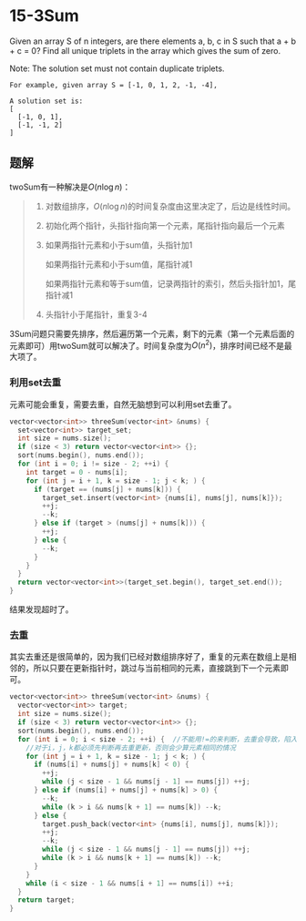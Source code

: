 # 15-3Sum

Given an array S of n integers, are there elements a, b, c in S such that a + b + c = 0? Find all unique triplets in the array which gives the sum of zero.

Note: The solution set must not contain duplicate triplets.

```
For example, given array S = [-1, 0, 1, 2, -1, -4],

A solution set is:
[
  [-1, 0, 1],
  [-1, -1, 2]
]
```

## 题解

twoSum有一种解决是$O(n\log n)$：

> 1. 对数组排序，$O(n\log n)$的时间复杂度由这里决定了，后边是线性时间。
>
> 2. 初始化两个指针，头指针指向第一个元素，尾指针指向最后一个元素
>
> 3. 如果两指针元素和小于sum值，头指针加1
>
>    如果两指针元素和小于sum值，尾指针减1
>
>    如果两指针元素和等于sum值，记录两指针的索引，然后头指针加1，尾指针减1
>
> 4. 头指针小于尾指针，重复3-4

3Sum问题只需要先排序，然后遍历第一个元素，剩下的元素（第一个元素后面的元素即可）用twoSum就可以解决了。时间复杂度为$O(n^2)$，排序时间已经不是最大项了。

### 利用set去重

元素可能会重复，需要去重，自然无脑想到可以利用set去重了。

```c++
vector<vector<int>> threeSum(vector<int> &nums) {
  set<vector<int>> target_set;
  int size = nums.size();
  if (size < 3) return vector<vector<int>> {};
  sort(nums.begin(), nums.end());
  for (int i = 0; i != size - 2; ++i) {
    int target = 0 - nums[i];
    for (int j = i + 1, k = size - 1; j < k; ) {
      if (target == (nums[j] + nums[k])) {
        target_set.insert(vector<int> {nums[i], nums[j], nums[k]});
        ++j;
        --k;
      } else if (target > (nums[j] + nums[k])) {
        ++j;
      } else {
        --k;
      }
    }
  }
  return vector<vector<int>>(target_set.begin(), target_set.end());
}
```

结果发现超时了。

### 去重

其实去重还是很简单的，因为我们已经对数组排序好了，重复的元素在数组上是相邻的，所以只要在更新指针时，跳过与当前相同的元素，直接跳到下一个元素即可。

```c++
vector<vector<int>> threeSum(vector<int> &nums) {
  vector<vector<int>> target;
  int size = nums.size();
  if (size < 3) return vector<vector<int>> {};
  sort(nums.begin(), nums.end());
  for (int i = 0; i < size - 2; ++i) {  //不能用!=的来判断，去重会导致，陷入死循环
    //对于i，j，k都必须先判断再去重更新，否则会少算元素相同的情况
    for (int j = i + 1, k = size - 1; j < k; ) {
      if (nums[i] + nums[j] + nums[k] < 0) {
        ++j;
        while (j < size - 1 && nums[j - 1] == nums[j]) ++j;
      } else if (nums[i] + nums[j] + nums[k] > 0) {
        --k;
        while (k > i && nums[k + 1] == nums[k]) --k;
      } else {
        target.push_back(vector<int> {nums[i], nums[j], nums[k]});
        ++j;
        --k;
        while (j < size - 1 && nums[j - 1] == nums[j]) ++j;
        while (k > i && nums[k + 1] == nums[k]) --k;
      }
    }
    while (i < size - 1 && nums[i + 1] == nums[i]) ++i;
  }
  return target;
}
```

